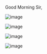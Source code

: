 Good Morning Sir,

![image](https://github.com/user-attachments/assets/994d8c2b-860d-4ee8-a598-eac302c72a34)

![image](https://github.com/user-attachments/assets/aaca0067-9dee-48f3-a05b-f10dc78f2230)

![image](https://github.com/user-attachments/assets/5692a2ea-d6b4-43aa-a07f-d77d9d23f485)

![image](https://github.com/user-attachments/assets/67b8098b-050f-4af3-a4a6-ff9747efde15)

